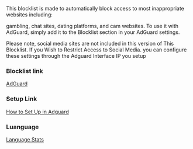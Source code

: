 This blocklist is made to automatically block access to most inappropriate websites including:

gambling, chat sites, dating platforms, and cam websites. To use it with AdGuard, simply add it to the Blocklist section in your AdGuard settings.

Please note, social media sites are not included in this version of This Blocklist. If you Wish to Restrict Access to Social Media.
you can configure these settings through the Adguard Interface IP you setup

### **Blocklist link**

[AdGuard](https://raw.githubusercontent.com/virtualvoyager367/Adult-Websites-Blocklist-AdGuard-/master/AdultWebsiteBlocklist.txt)

### **Setup Link**

[How to Set Up in Adguard](https://sites.google.com/view/adult-website-blocklist)

### **Luanguage**

[Language Stats](https://img.shields.io/github/languages/top/virtualvoyager367/Adult-Site-Blocklist)
